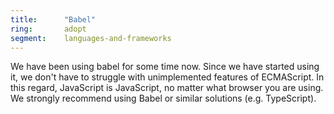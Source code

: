 ```yaml
---
title:      "Babel"
ring:       adopt
segment:    languages-and-frameworks
---
```


We have been using babel for some time now. Since we have started using it, we don't have to struggle with unimplemented features of ECMAScript.
In this regard, JavaScript is JavaScript, no matter what browser you are using. We strongly recommend using Babel or similar solutions (e.g. TypeScript).
